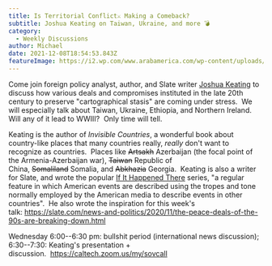 ```yaml
---
title: Is Territorial Conflict⚔️ Making a Comeback?
subtitle: Joshua Keating on Taiwan, Ukraine, and more 💣
category:
  - Weekly Discussions
author: Michael
date: 2021-12-08T18:54:53.843Z
featureImage: https://i2.wp.com/www.arabamerica.com/wp-content/uploads/2018/10/social-science-1.jpg?fit=400%2C200&ssl=1
---
```

Come join foreign policy analyst, author, and Slate writer [Joshua Keating](https://en.wikipedia.org/wiki/Joshua_Keating "https\://en.wikipedia.org/wiki/Joshua_Keating") to discuss how various deals and compromises instituted in the late 20th century to preserve "cartographical stasis" are coming under stress.  We will especially talk about Taiwan, Ukraine, Ethiopia, and Northern Ireland.  Will any of it lead to WWIII?  Only time will tell.

Keating is the author of *Invisible Countries*, a wonderful book about country-like places that many countries really, *really* don't want to recognize as countries.  Places like ~~Artsakh~~ Azerbaijan (the focal point of the Armenia-Azerbaijan war), ~~Taiwan~~ Republic of China, ~~Somaliland~~ Somalia, and ~~Abkhazia~~ Georgia.  Keating is also a writer for Slate, and wrote the popular [If It Happened There](https://slate.com/tag/if-it-happened-there "https\://slate.com/tag/if-it-happened-there") series, "a regular feature in which American events are described using the tropes and tone normally employed by the American media to describe events in other countries".  He also wrote the inspiration for this week's talk: <https://slate.com/news-and-politics/2020/11/the-peace-deals-of-the-90s-are-breaking-down.html>

Wednesday 6:00--6:30 pm: bullshit period (international news discussion); 6:30--7:30: Keating's presentation + discussion.  <https://caltech.zoom.us/my/sovcall>